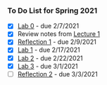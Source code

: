 ### To Do List for Spring 2021
- [x] [Lab 0](https://docs.google.com/document/d/16lCuNDfjTnwWGZ26JIdZMaa76AXRDdCI1dZ8uCdgldo/edit) - due 2/7/2021
- [x] Review notes from [Lecture 1](https://docs.google.com/presentation/d/1iZ4JECgPQwAJDCw3PJkySlBYmSsb0rSM9_kkzrME3d8/edit)
- [x] [Reflection 1](https://docs.google.com/forms/d/e/1FAIpQLSf3tOvRhuLmxy1URx0vLZvTszc31v98gsoA7ivwxzzsc3Xb3Q/viewform) - due 2/9/2021
- [x] [Lab 1](https://docs.google.com/document/d/1zaxVQ1WaLGyLyr7CYjzHljQkI7UkNmin3ouInPSHDWs/edit) - due 2/17/2021 
- [x] [Lab 2](https://docs.google.com/document/d/1IG6UOWEqg_yJdGe4xtmqw5ZrtOgot6p4d5uhb30YO48/edit) - due 2/22/2021
- [x] [Lab 3](https://docs.google.com/document/d/1kslwVbmK5M7ZNHlUx5CnRJQEMLPbVnZJA87bgVHvRJ8/edit) - due 3/1/2021
- [ ] [Reflection 2](https://docs.google.com/forms/d/e/1FAIpQLSf3tOvRhuLmxy1URx0vLZvTszc31v98gsoA7ivwxzzsc3Xb3Q/viewform) - due 3/3/2021 
